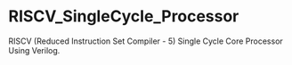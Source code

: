 # RISCV_SingleCycle_Processor
RISCV (Reduced Instruction Set Compiler - 5) Single Cycle Core Processor Using Verilog.
